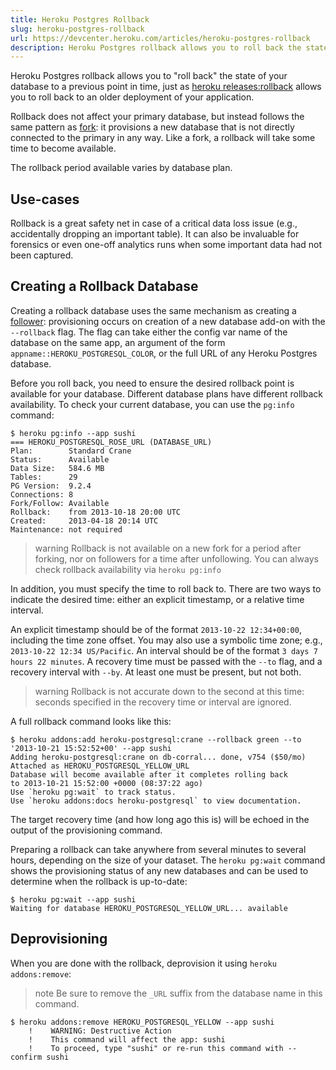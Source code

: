 ```yaml
---
title: Heroku Postgres Rollback
slug: heroku-postgres-rollback
url: https://devcenter.heroku.com/articles/heroku-postgres-rollback
description: Heroku Postgres rollback allows you to roll back the state of your database to a previous point in time.
---
```


Heroku Postgres rollback allows you to "roll back" the state of your
database to a previous point in time, just as [heroku releases:rollback](releases#rollback)
allows you to roll back to an older deployment of your application.

Rollback does not affect your primary database, but instead follows the 
same pattern as [fork](https://devcenter.heroku.com/articles/heroku-postgres-fork): 
it provisions a new database that is not directly connected to the
primary in any way. Like a fork, a rollback will take some time to
become available.

The rollback period available varies by database plan.

## Use-cases

Rollback is a great safety net in case of a critical data loss issue
(e.g., accidentally dropping an important table). It can also be invaluable
for forensics or even one-off analytics runs when some important data had
not been captured.

## Creating a Rollback Database

Creating a rollback database uses the same mechanism as creating a
[follower](heroku-postgres-follower-databases): provisioning occurs
on creation of a new database add-on with the `--rollback` flag.
The flag can take either the config var name of the database on the
same app, an argument of the form `appname::HEROKU_POSTGRESQL_COLOR`,
or the full URL of any Heroku Postgres database.

Before you roll back, you need to ensure the desired rollback point is
available for your database. Different database plans have different
rollback availability. To check your current database, you can use
the `pg:info` command:

```term
$ heroku pg:info --app sushi
=== HEROKU_POSTGRESQL_ROSE_URL (DATABASE_URL)
Plan:        Standard Crane
Status:      Available
Data Size:   584.6 MB
Tables:      29
PG Version:  9.2.4
Connections: 8
Fork/Follow: Available
Rollback:    from 2013-10-18 20:00 UTC
Created:     2013-04-18 20:14 UTC
Maintenance: not required
```

>warning
>Rollback is not available on a new fork for a period after
>forking, nor on followers for a time after unfollowing.
>You can always check rollback availability via `heroku pg:info`

In addition, you must specify the time to roll back to. There are two
ways to indicate the desired time: either an explicit timestamp, or a
relative time interval.

An explicit timestamp should be of the format `2013-10-22 12:34+00:00`,
including the time zone offset. You may also use a symbolic time zone;
e.g., `2013-10-22 12:34 US/Pacific`. An interval should be of the
format `3 days 7 hours 22 minutes`. A recovery time must be passed
with the `--to` flag, and a recovery interval with `--by`. At least
one must be present, but not both.

>warning
>Rollback is not accurate down to the second at this time: seconds
>specified in the recovery time or interval are ignored.

A full rollback command looks like this:

```term
$ heroku addons:add heroku-postgresql:crane --rollback green --to '2013-10-21 15:52:52+00' --app sushi
Adding heroku-postgresql:crane on db-corral... done, v754 ($50/mo)
Attached as HEROKU_POSTGRESQL_YELLOW_URL
Database will become available after it completes rolling back
to 2013-10-21 15:52:00 +0000 (08:37:22 ago)
Use `heroku pg:wait` to track status.
Use `heroku addons:docs heroku-postgresql` to view documentation.
```

The target recovery time (and how long ago this is) will be echoed in
the output of the provisioning command.

Preparing a rollback can take anywhere from several minutes to several
hours, depending on the size of your dataset. The `heroku pg:wait`
command shows the provisioning status of any new databases and can be
used to determine when the rollback is up-to-date:

```term
$ heroku pg:wait --app sushi
Waiting for database HEROKU_POSTGRESQL_YELLOW_URL... available
```

## Deprovisioning

When you are done with the rollback, deprovision it using
`heroku addons:remove`:

>note
>Be sure to remove the `_URL` suffix from the database name in this command.

```term
$ heroku addons:remove HEROKU_POSTGRESQL_YELLOW --app sushi
    !    WARNING: Destructive Action
    !    This command will affect the app: sushi
    !    To proceed, type "sushi" or re-run this command with --confirm sushi
```
        